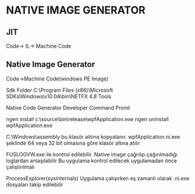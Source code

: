 # NATIVE IMAGE GENERATOR

## JIT
Code-> IL-> Machine Code

## Native Image Generator
Code->Machine Code(windows PE Image)

Sdk Folder
C:\Program Files (x86)\Microsoft SDKs\Windows\v10.0A\bin\NETFX 4.8 Tools

Native Code Generator
Developer Command Promt

ngen install c:\source\bin\release\wpfApplication.exe
ngen uninstall wpfApplication.exe

C:\Windows\assembly bu klasör alıtına kopyalanır. wpfApplication.ni.exe şeklinde 64 veya 32 bit olmasına
göre klasör altına atılır

FUSLOGVW.exe ile kontrol edilebilir. Native image çağrılıp çağırılmadığı loglardan anlaşılabilir
Bu uygulama kontrol edilecek uygulamadan önce çalıştırılmalı

ProcessExplorer(sysinternals)
Uygulama çalışırken eş zamanlı olarak .ni.exe dosyaları takip edilebilir


